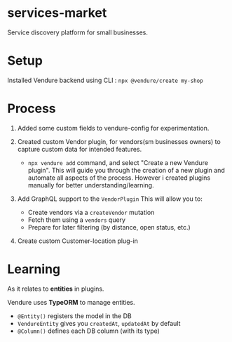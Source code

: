 # services-market

Service discovery platform for small businesses.

# Setup

Installed Vendure backend using CLI : ```npx @vendure/create my-shop```

# Process

1. Added some custom fields to vendure-config for experimentation.

2. Created custom Vendor plugin, for vendors(sm businesses owners) to capture custom data for intended features.

   - `npx vendure add` command, and select "Create a new Vendure plugin".
     This will guide you through the creation of a new plugin and automate all aspects of the process.
     However i created plugins manually for better understanding/learning.

3. Add GraphQL support to the `VendorPlugin`
   This will allow you to:

   * Create vendors via a `createVendor` mutation
   * Fetch them using a `vendors` query
   * Prepare for later filtering (by distance, open status, etc.)

4. Create custom Customer-location plug-in


# Learning

As it relates to **entities** in plugins.

Vendure uses **TypeORM** to manage entities.

* `@Entity()` registers the model in the DB
* `VendureEntity` gives you `createdAt`, `updatedAt` by default
* `@Column()` defines each DB column (with its type)
